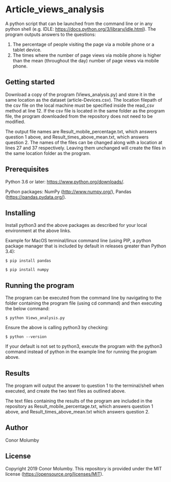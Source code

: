 # Article_views_analysis

A python script that can be launched from the command line or in any python shell (e.g. IDLE: https://docs.python.org/3/library/idle.html). The program outputs answers to the questions:
1. The percentage of people visiting the page via a mobile phone or a tablet device.
2. The times where the number of page views via mobile phone is higher than the mean (throughout the day) number of page views    via mobile phone.

## Getting started
Download a copy of the program (Views_analysis.py) and store it in the same location as the dataset (article-Devices.csv). The location filepath of the csv file on the local machine must be specified inside the read_csv method at line 12.
If the csv file is located in the same folder as the program file, the program downloaded from the repository does not need to be modified.

The output file names are Result_mobile_percentage.txt, which answers question 1 above, and Result_times_above_mean.txt, which answers question 2.
The names of the files can be changed along with a location at lines 27 and 37 respectively. 
Leaving them unchanged will create the files in the same location folder as the program.

## Prerequisites

Python 3.6 or later: https://www.python.org/downloads/.

Python packages: NumPy (http://www.numpy.org/), Pandas (https://pandas.pydata.org/).

## Installing

Install python3 and the above packages as described for your local environment at the above links.

Example for MacOS terminal/linux command line (using PIP, a python package manager that is included by default in releases greater than Python 3.4):

```
$ pip install pandas
```

```
$ pip install numpy
```

## Running the program

The program can be executed from the command line by navigating to the folder containing the program file (using cd command) and then executing the below command:

```
$ python Views_analysis.py
```

Ensure the above is calling python3 by checking:

```
$ python --version
```

If your default is not set to python3, execute the program with the python3 command instead of python in the example line for running the program above.

## Results

The program will output the answer to question 1 to the terminal/shell when executed, and create the two text files as outlined above.

The text files containing the results of the program are included in the repository as Result_mobile_percentage.txt, which answers question 1 above, and Result_times_above_mean.txt which answers question 2.

## Author
Conor Molumby

## License
Copyright 2019 Conor Molumby. This repository is provided under the MIT license (https://opensource.org/licenses/MIT).
